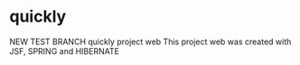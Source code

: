 # quickly
NEW TEST BRANCH
quickly project web
This project web was created with JSF, SPRING and HIBERNATE


